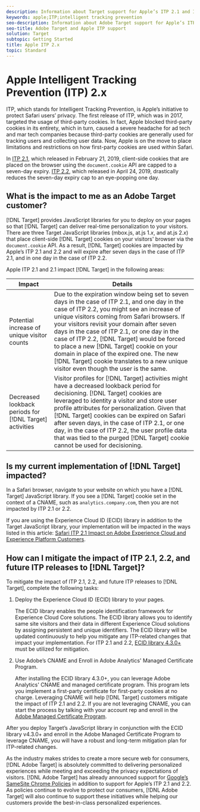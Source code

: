 ```yaml
---
description: Information about Target support for Apple’s ITP 2.1 and ITP 2.2 via the Experience Cloud ID (ECID) library 4.3.
keywords: apple;ITP;intelligent tracking prevention
seo-description: Information about Adobe Target support for Apple’s ITP 2.1 and ITP 2.2 via the Experience Cloud ID (ECID) library 4.3.
seo-title: Adobe Target and Apple ITP support
solution: Target
subtopic: Getting Started
title: Apple ITP 2.x
topic: Standard
---
```


# Apple Intelligent Tracking Prevention (ITP) 2.x

ITP, which stands for Intelligent Tracking Prevention, is Apple’s initiative to protect Safari users’ privacy. The first release of ITP, which was in 2017, targeted the usage of third-party cookies. In fact, Apple blocked third-party cookies in its entirety, which in turn, caused a severe headache for ad tech and mar tech companies because third-party cookies are generally used for tracking users and collecting user data. Now, Apple is on the move to place limitations and restrictions on how first-party cookies are used within Safari.

In [ITP 2.1](https://webkit.org/blog/8613/intelligent-tracking-prevention-2-1/), which released in February 21, 2019, client-side cookies that are placed on the browser using the `document.cookie` API are capped to a seven-day expiry. [ITP 2.2](https://webkit.org/blog/8828/intelligent-tracking-prevention-2-2/), which released in April 24, 2019, drastically reduces the seven-day expiry cap to an eye-popping one day.

## What is the impact to me as an Adobe Target customer?

[!DNL Target] provides JavaScript libraries for you to deploy on your pages so that [!DNL Target] can deliver real-time personalization to your visitors. There are three Target JavaScript libraries (mbox.js, at.js 1.*x*, and at.js 2.*x*) that place client-side [!DNL Target] cookies on your visitors' browser via the `document.cookie` API. As a result, [!DNL Target] cookies are impacted by Apple’s ITP 2.1 and 2.2 and will expire after seven days in the case of ITP 2.1, and in one day in the case of ITP 2.2.

Apple ITP 2.1 and 2.1 impact [!DNL Target] in the following areas:

|Impact|Details|
| --- | --- |
|Potential increase of unique visitor counts|Due to the expiration window being set to seven days in the case of ITP 2.1, and one day in the case of ITP 2.2, you might see an increase of unique visitors coming from Safari browsers. If your visitors revisit your domain after seven days in the case of ITP 2.1, or one day in the case of ITP 2.2, [!DNL Target] would be forced to place a new [!DNL Target] cookie on your domain in place of the expired one. The new [!DNL Target] cookie translates to a new unique visitor even though the user is the same.|
|Decreased lookback periods for [!DNL Target] activities|Visitor profiles for [!DNL Target] activities might have a decreased lookback period for decisioning. [!DNL Target] cookies are leveraged to identity a visitor and store user profile attributes for personalization. Given that [!DNL Target] cookies can be expired on Safari after seven days, in the case of ITP 2.1, or one day, in the case of ITP 2.2, the user profile data that was tied to the purged [!DNL Target] cookie cannot be used for decisioning.|

## Is my current implementation of [!DNL Target] impacted?

In a Safari browser, navigate to your website on which you have a [!DNL Target] JavaScript library. If you see a [!DNL Target] cookie set in the context of a CNAME, such as `analytics.company.com`, then you are not impacted by ITP 2.1 or 2.2.  

If you are using the Experience Cloud ID (ECID) library in addition to the Target JavaScript library, your implementation will be impacted in the ways listed in this article: [Safari ITP 2.1 Impact on Adobe Experience Cloud and Experience Platform Customers](https://medium.com/adobetech/safari-itp-2-1-impact-on-adobe-experience-cloud-customers-9439cecb55ac).

## How can I mitigate the impact of ITP 2.1, 2.2, and future ITP releases to [!DNL Target]?

To mitigate the impact of ITP 2.1, 2.2, and future ITP releases to [!DNL Target], complete the following tasks:

1. Deploy the Experience Cloud ID (ECID) library to your pages.

   The ECID library enables the people identification framework for Experience Cloud Core solutions. The ECID library allows you to identify same site visitors and their data in different Experience Cloud solutions by assigning persistent and unique identifiers. The ECID library will be updated continuously to help you mitigate any ITP-related changes that impact your implementation. For ITP 2.1 and 2.2, [ECID library 4.3.0+](https://marketing.adobe.com/resources/help/en_US/mcvid/mcvid-release-notes.html) must be utilized for mitigation.

1. Use Adobe’s CNAME and Enroll in Adobe Analytics' Managed Certificate Program.

   After installing the ECID library 4.3.0+, you can leverage Adobe Analytics' CNAME and managed certificate program. This program lets you implement a first-party certificate for first-party cookies at no charge. Leveraging CNAME will help [!DNL Target] customers mitigate the impact of ITP 2.1 and 2.2. If you are not leveraging CNAME, you can start the process by talking with your account rep and enroll in the [Adobe Managed Certificate Program](https://marketing.adobe.com/resources/help/en_US/whitepapers/first_party_cookies/adobe_managed_cert_pgm.html).

After you deploy Target’s JavaScript library in conjunction with the ECID library v4.3.0+ and enroll in the Adobe Managed Certificate Program to leverage CNAME, you will have a robust and long-term mitigation plan for ITP-related changes.

As the industry makes strides to create a more secure web for consumers, [!DNL Adobe Target] is absolutely committed to delivering personalized experiences while meeting and exceeding the privacy expectations of visitors. [!DNL Adobe Target] has already announced support for [Google’s SameSite Chrome Policies](/help/c-implementing-target/c-considerations-before-you-implement-target/c-privacy/google-chrome-samesite-cookie-policies.md) in addition to support for Apple’s ITP 2.1 and 2.2. As policies continue to evolve to protect our consumers, [!DNL Adobe Target] will also continue to support these initiatives while helping our customers provide the best-in-class personalized experiences.
